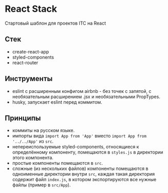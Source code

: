 # React Stack

Стартовый шаблон для проектов ITC на React

## Стек

* create-react-app
* styled-components
* react-router

## Инструменты

* eslint с расширенным конфигом airbnb - без точек с запятой, с необязательным расширением .jsx и необязательными PropTypes.
* husky, запускает eslint перед коммитом.

## Принципы

* коммиты на русском языке.
* импорты вида `import App from 'App'` вместо `import App from '../../App'` из `src`.
* непереиспользуемые styled-components, относящиеся к определённому компоненту, помещаются в `styles.js` в директории этого компонента.
* простые компоненты помещаются в `src`.
* сложные (из нескольких файлов) компоненты помещаются в одноименные директории внутри `src`, каждая такая директория содержит файл `index.js`, в котором экспортируются все нужные файлы (пример в `src/App`).
